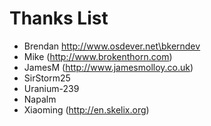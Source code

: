# Thanks List
- Brendan       http://www.osdever.net\bkerndev
- Mike          (http://www.brokenthorn.com)
- JamesM        (http://www.jamesmolloy.co.uk)
- SirStorm25    
- Uranium-239   
- Napalm       
- Xiaoming      (http://en.skelix.org)
